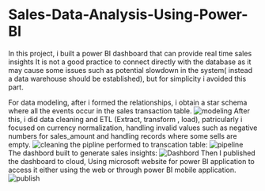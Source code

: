 # Sales-Data-Analysis-Using-Power-BI
In this project, i built a power BI dashboard that can provide real time sales insights
It is not a good practice to connect directly with the database as it may cause some issues such as potential slowdown in the system( instead a data warehouse should be established), but for simplicity i avoided this part. 

For data modeling, after i formed the relationships, i obtain a star schema where all the events occur in the sales transaction table.
![modeling](https://user-images.githubusercontent.com/67188835/118291545-67147500-b4e0-11eb-9f56-3e4ed99c899e.PNG)
After this, i did data cleaning and ETL (Extract, transform , load), patricularly i focused on currency normalization, handling invalid values such as negative numbers for sales_amount and handling records where some sells are empty. 
![cleaning](https://user-images.githubusercontent.com/67188835/118291986-d8ecbe80-b4e0-11eb-8a45-119fcd9bd99e.PNG)
the pipline performed to transcation table:
![pipeline](https://user-images.githubusercontent.com/67188835/118292350-341eb100-b4e1-11eb-8b04-0fa56287f8e6.PNG)
The dashbord built to generate sales insights:
![Dashbord](https://user-images.githubusercontent.com/67188835/118292606-79db7980-b4e1-11eb-9624-cb2b6cc06a5e.PNG)
Then I published the dashboard to cloud, Using microsoft website for power BI application to access it either using the web or through power BI mobile application.
![publish](https://user-images.githubusercontent.com/67188835/118293152-071ece00-b4e2-11eb-9a48-0986c4219ac0.PNG)




